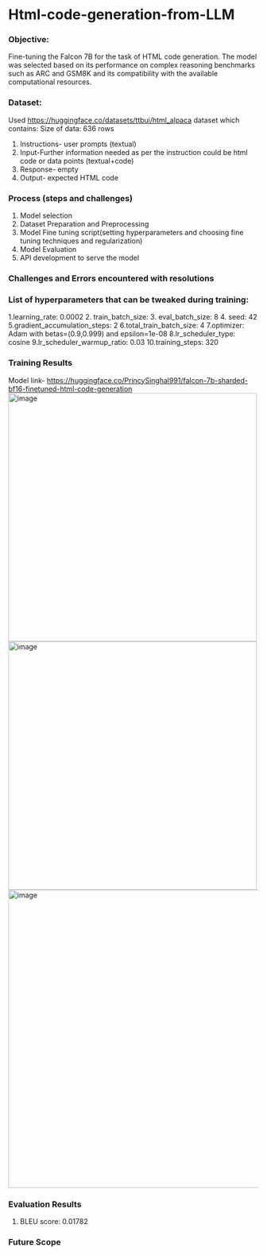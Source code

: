 # Html-code-generation-from-LLM


### Objective: 
Fine-tuning the Falcon 7B for the task of HTML code generation. The model was selected based on its performance on complex reasoning benchmarks such as ARC and GSM8K and its compatibility with the available computational resources.

### Dataset:
Used https://huggingface.co/datasets/ttbui/html_alpaca dataset which contains:
Size of data: 636 rows 
1. Instructions- user prompts (textual) 
2. Input-Further information needed as per the instruction could be html code or data points (textual+code) 
3. Response- empty 
4. Output- expected HTML code


### Process (steps and challenges) 
1. Model selection
2. Dataset Preparation and Preprocessing 
3. Model Fine tuning script(setting hyperparameters and choosing fine tuning techniques and regularization) 
4. Model Evaluation
5. API development to serve the model

### Challenges and Errors encountered with resolutions 




### List of hyperparameters that can be tweaked during training: 
1.learning_rate: 0.0002
2. train_batch_size:
3. eval_batch_size: 8
4. seed: 42
5.gradient_accumulation_steps: 2
6.total_train_batch_size: 4
7.optimizer: Adam with betas=(0.9,0.999) and epsilon=1e-08
8.lr_scheduler_type: cosine
9.lr_scheduler_warmup_ratio: 0.03
10.training_steps: 320

### Training Results
Model link- https://huggingface.co/PrincySinghal991/falcon-7b-sharded-bf16-finetuned-html-code-generation
<img width="500" alt="image" src="https://github.com/PrincySinghal/Html-code-generation-from-LLM/assets/87893594/1b43ccd7-10ad-4962-b30c-5859973b681e">
<img width="500" alt="image" src="https://github.com/PrincySinghal/Html-code-generation-from-LLM/assets/87893594/dbffede6-3aa2-42c5-8683-a2f43b8d4d1f">
<img width="600" alt="image" src="https://github.com/PrincySinghal/Html-code-generation-from-LLM/assets/87893594/21b88108-3fc1-403f-b861-e66f76f24d9b">


### Evaluation Results
1. BLEU score: 0.01782


### Future Scope 





